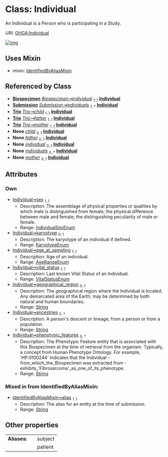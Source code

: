 
# Class: Individual


An Individual is a Person who is participating in a Study.

URI: [GHGA:Individual](https://w3id.org/GHGA/Individual)


[![img](https://yuml.me/diagram/nofunky;dir:TB/class/[Trio],[Submission],[Biospecimen]-%20individual%201..1>[Individual&#124;sex:IndividualSexEnum;karyotype:KaryotypeEnum%20%3F;age_at_sampling:AgeRangeEnum;vital_status:VitalStatusEnum;geographical_region:string%20%3F;ancestries:string%20*;phenotypic_features:string%20*;alias:string],[Submission]++-%20individuals%201..*>[Individual],[Trio]-%20child%201..1>[Individual],[Trio]-%20father%201..1>[Individual],[Trio]-%20mother%201..1>[Individual],[Trio]-%20child(i)%200..1>[Individual],[Trio]-%20father(i)%200..1>[Individual],[Biospecimen]-%20individual(i)%200..1>[Individual],[Submission]-%20individuals(i)%200..*>[Individual],[Trio]-%20mother(i)%200..1>[Individual],[Individual]uses%20-.->[IdentifiedByAliasMixin],[IdentifiedByAliasMixin],[Biospecimen])](https://yuml.me/diagram/nofunky;dir:TB/class/[Trio],[Submission],[Biospecimen]-%20individual%201..1>[Individual&#124;sex:IndividualSexEnum;karyotype:KaryotypeEnum%20%3F;age_at_sampling:AgeRangeEnum;vital_status:VitalStatusEnum;geographical_region:string%20%3F;ancestries:string%20*;phenotypic_features:string%20*;alias:string],[Submission]++-%20individuals%201..*>[Individual],[Trio]-%20child%201..1>[Individual],[Trio]-%20father%201..1>[Individual],[Trio]-%20mother%201..1>[Individual],[Trio]-%20child(i)%200..1>[Individual],[Trio]-%20father(i)%200..1>[Individual],[Biospecimen]-%20individual(i)%200..1>[Individual],[Submission]-%20individuals(i)%200..*>[Individual],[Trio]-%20mother(i)%200..1>[Individual],[Individual]uses%20-.->[IdentifiedByAliasMixin],[IdentifiedByAliasMixin],[Biospecimen])

## Uses Mixin

 *  mixin: [IdentifiedByAliasMixin](IdentifiedByAliasMixin.md)

## Referenced by Class

 *  **[Biospecimen](Biospecimen.md)** *[Biospecimen➞individual](Biospecimen_individual.md)*  <sub>1..1</sub>  **[Individual](Individual.md)**
 *  **[Submission](Submission.md)** *[Submission➞individuals](Submission_individuals.md)*  <sub>1..\*</sub>  **[Individual](Individual.md)**
 *  **[Trio](Trio.md)** *[Trio➞child](Trio_child.md)*  <sub>1..1</sub>  **[Individual](Individual.md)**
 *  **[Trio](Trio.md)** *[Trio➞father](Trio_father.md)*  <sub>1..1</sub>  **[Individual](Individual.md)**
 *  **[Trio](Trio.md)** *[Trio➞mother](Trio_mother.md)*  <sub>1..1</sub>  **[Individual](Individual.md)**
 *  **None** *[child](child.md)*  <sub>0..1</sub>  **[Individual](Individual.md)**
 *  **None** *[father](father.md)*  <sub>0..1</sub>  **[Individual](Individual.md)**
 *  **None** *[individual](individual.md)*  <sub>0..1</sub>  **[Individual](Individual.md)**
 *  **None** *[individuals](individuals.md)*  <sub>0..\*</sub>  **[Individual](Individual.md)**
 *  **None** *[mother](mother.md)*  <sub>0..1</sub>  **[Individual](Individual.md)**

## Attributes


### Own

 * [Individual➞sex](Individual_sex.md)  <sub>1..1</sub>
     * Description: The assemblage of physical properties or qualities by which male is distinguished from female; the physical difference between male and female; the distinguishing peculiarity of male or female.
     * Range: [IndividualSexEnum](IndividualSexEnum.md)
 * [Individual➞karyotype](Individual_karyotype.md)  <sub>0..1</sub>
     * Description: The karyotype of an individual if defined.
     * Range: [KaryotypeEnum](KaryotypeEnum.md)
 * [Individual➞age_at_sampling](Individual_age_at_sampling.md)  <sub>1..1</sub>
     * Description: Age of an individual.
     * Range: [AgeRangeEnum](AgeRangeEnum.md)
 * [Individual➞vital_status](Individual_vital_status.md)  <sub>1..1</sub>
     * Description: Last known Vital Status of an Individual.
     * Range: [VitalStatusEnum](VitalStatusEnum.md)
 * [Individual➞geographical_region](Individual_geographical_region.md)  <sub>0..1</sub>
     * Description: The geographical region where the Individual is located. Any demarcated area of the Earth; may be determined by both natural and human boundaries.
     * Range: [String](types/String.md)
 * [Individual➞ancestries](Individual_ancestries.md)  <sub>0..\*</sub>
     * Description: A person's descent or lineage, from a person or from a population.
     * Range: [String](types/String.md)
 * [Individual➞phenotypic_features](Individual_phenotypic_features.md)  <sub>0..\*</sub>
     * Description: The Phenotypic Feature entity that is associated with this Biospecimen at the time of retrieval from the organism. Typically, a concept from Human Phenotype Ontology. For example, 'HP:0100244' indicates that the Individual - from_which_the_Biospecimen was extracted from - exhibits_'Fibrosarcoma'_as_one_of_its_phenotype.
     * Range: [String](types/String.md)

### Mixed in from IdentifiedByAliasMixin:

 * [IdentifiedByAliasMixin➞alias](IdentifiedByAliasMixin_alias.md)  <sub>1..1</sub>
     * Description: The alias for an entity at the time of submission.
     * Range: [String](types/String.md)

## Other properties

|  |  |  |
| --- | --- | --- |
| **Aliases:** | | subject |
|  | | patient |

